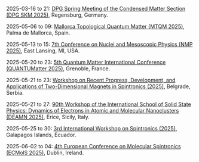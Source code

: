 2025-03-16 to 21: [DPG Spring Meeting of the Condensed Matter Section (DPG SKM 2025)](https://regensburg25.dpg-tagungen.de/ "Focuses on condensed matter physics, covering superconductivity, topological materials, and nanotechnology. Topics include quantum phase transitions, spintronics, and computational modeling, emphasizing experimental and theoretical insights into material properties."), Regensburg, Germany.

2025-05-06 to 09: [Mallorca Topological Quantum Matter (MTQM 2025)](https://mtqm25.com/ "MTQM 2025 explores topological quantum matter, focusing on topological insulators, superconductors, and quantum spin liquids. Topics include topological phase transitions, Majorana fermions, and applications in quantum computing, emphasizing theoretical and experimental advancements in quantum materials."), Palma de Mallorca, Spain.

2025-05-13 to 15: [7th Conference on Nuclei and Mesoscopic Physics (NMP 2025)](https://indico.frib.msu.edu/event/78/ "This conference explores nuclear and mesoscopic physics, focusing on nuclear structure, reactions, and quantum many-body systems. Topics include exotic nuclei, superheavy elements, and nanoscale quantum phenomena, with applications in nuclear astrophysics and quantum technologies, emphasizing experimental and theoretical advancements."), East Lansing, MI, USA.

2025-05-20 to 23: [5th Quantum Matter International Conference (QUANTUMatter 2025)](https://quantumconf.eu/2025/ "QUANTUMatter 2025 explores quantum materials, focusing on topological phases, superconductors, and quantum magnetism. Topics include many-body interactions, quantum phase transitions, and applications in quantum computing and spintronics, emphasizing theoretical and experimental advancements in quantum matter."), Grenoble, France.

2025-05-21 to 23: [Workshop on Recent Progress, Development, and Applications of Two-Dimensional Magnets in Spintronics (2025)](https://indico.science.upjs.sk/event/212/ "This workshop explores two-dimensional magnets in spintronics, focusing on magnetic van der Waals materials and spin transport. Topics include spin-orbit coupling, magnetic tunneling junctions, and applications in memory devices, emphasizing experimental and theoretical progress in spintronic technologies."), Belgrade, Serbia.

2025-05-21 to 27: [90th Workshop of the International School of Solid State Physics: Dynamics of Electrons in Atomic and Molecular Nanoclusters (DEAMN 2025)](https://dornsife.usc.edu/deamn25/ "DEAMN 2025 focuses on electron dynamics in nanoclusters, covering quantum confinement, charge transfer, and plasmonics. Topics include computational modeling, spectroscopic techniques, and applications in nanotechnology and catalysis, emphasizing electron behavior in atomic and molecular systems."), Erice, Sicily, Italy.

2025-05-25 to 30: [3rd International Workshop on Spintronics (2025)](https://usfq.edu.ec/en/events/international-workshop-spintronics "This workshop explores spintronics, focusing on spin transport, magnetic nanostructures, and spin-based devices. Topics include spin-orbitronics, magnonics, and applications in quantum computing and data storage, emphasizing experimental and theoretical developments in spintronic technologies."), Galapagos Islands, Ecuador.

2025-06-02 to 04: [4th European Conference on Molecular Spintronics (ECMolS 2025)](https://www.tcd.ie:443/physics/conferences/ecmols-2025/ "ECMolS 2025 focuses on molecular spintronics, covering spin transport in organic molecules, molecular magnets, and hybrid interfaces. Topics include spin-polarized currents, quantum coherence, and applications in spintronic devices, emphasizing molecular-scale spin manipulation and design."), Dublin, Ireland.

